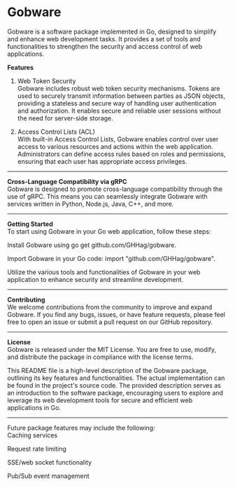 # Gobware

Gobware is a software package implemented in Go, designed to simplify and enhance web development tasks. It provides a set of tools and functionalities to strengthen the security and access control of web applications.

**Features**  
1. Web Token Security  
Gobware includes robust web token security mechanisms. Tokens are used to securely transmit information between parties as JSON objects, providing a stateless and secure way of handling user authentication and authorization. It enables secure and reliable user sessions without the need for server-side storage.

2. Access Control Lists (ACL)  
With built-in Access Control Lists, Gobware enables control over user access to various resources and actions within the web application. Administrators can define access rules based on roles and permissions, ensuring that each user has appropriate access privileges.

---

**Cross-Language Compatibility via gRPC**  
Gobware is designed to promote cross-language compatibility through the use of gRPC. This means you can seamlessly integrate Gobware with services written in Python, Node.js, Java, C++, and more.

---

**Getting Started**  
To start using Gobware in your Go web application, follow these steps:

Install Gobware using go get github.com/GHHag/gobware.

Import Gobware in your Go code: import "github.com/GHHag/gobware".

Utilize the various tools and functionalities of Gobware in your web application to enhance security and streamline development.

---

**Contributing**  
We welcome contributions from the community to improve and expand Gobware. If you find any bugs, issues, or have feature requests, please feel free to open an issue or submit a pull request on our GitHub repository.

---

**License**  
Gobware is released under the MIT License. You are free to use, modify, and distribute the package in compliance with the license terms.

This README file is a high-level description of the Gobware package, outlining its key features and functionalities. The actual implementation can be found in the project's source code. The provided description serves as an introduction to the software package, encouraging users to explore and leverage its web development tools for secure and efficient web applications in Go.

---

Future package features may include the following:  
Caching services

Request rate limiting

SSE/web socket functionality

Pub/Sub event management

